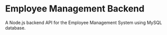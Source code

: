 # Employee Management Backend

A Node.js backend API for the Employee Management System using MySQL database.
